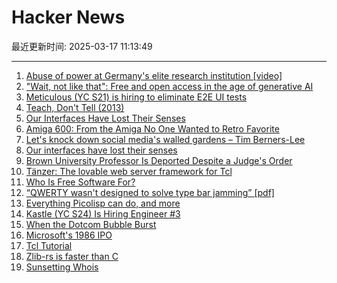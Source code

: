 # Hacker News

最近更新时间: 2025-03-17 11:13:49

--- 
1. [Abuse of power at Germany's elite research institution [video]](https://www.dw.com/en/max-planck-institute-abuse-of-power-elite-scientists-germany-v2/video-71904207) 
2. ["Wait, not like that": Free and open access in the age of generative AI](https://www.citationneeded.news/free-and-open-access-in-the-age-of-generative-ai/) 
3. [Meticulous (YC S21) is hiring to eliminate E2E UI tests](https://news.ycombinator.com/item?id=43380440) 
4. [Teach, Don't Tell (2013)](https://stevelosh.com/blog/2013/09/teach-dont-tell/) 
5. [Our Interfaces Have Lost Their Senses](https://wattenberger.com/thoughts/our-interfaces-have-lost-their-senses) 
6. [Amiga 600: From the Amiga No One Wanted to Retro Favorite](https://dfarq.homeip.net/amiga-600-the-amiga-no-one-wanted/) 
7. [Let's knock down social media's walled gardens – Tim Berners-Lee](https://www.ft.com/content/79d2d19a-08df-48fc-9a6f-a9dbef58f642) 
8. [Our interfaces have lost their senses](https://wattenberger.com/thoughts/our-interfaces-have-lost-their-senses) 
9. [Brown University Professor Is Deported Despite a Judge's Order](https://www.nytimes.com/2025/03/16/us/brown-university-rasha-alawieh-professor-deported.html) 
10. [Tänzer: The lovable web server framework for Tcl](https://tanzer.io/) 
11. [Who Is Free Software For?](https://tante.cc/2025/03/03/who-is-free-software-for/) 
12. [“QWERTY wasn't designed to solve type bar jamming” [pdf]](https://repository.kulib.kyoto-u.ac.jp/dspace/bitstream/2433/139379/1/42_161.pdf) 
13. [Everything Picolisp can do, and more](https://picolisp.com/wiki/?Documentation) 
14. [Kastle (YC S24) Is Hiring Engineer #3](https://www.ycombinator.com/companies/kastle/jobs/XSq5nJT-founding-applied-ai-engineer-at-kastle) 
15. [When the Dotcom Bubble Burst](https://dfarq.homeip.net/when-the-dotcom-bubble-burst/) 
16. [Microsoft's 1986 IPO](https://dfarq.homeip.net/microsofts-1986-ipo/) 
17. [Tcl Tutorial](https://www.tcl-lang.org/man/tcl8.5/tutorial/tcltutorial.html) 
18. [Zlib-rs is faster than C](https://trifectatech.org/blog/zlib-rs-is-faster-than-c/) 
19. [Sunsetting Whois](https://www.icann.org/en/announcements/details/icann-update-launching-rdap-sunsetting-whois-27-01-2025-en) 
